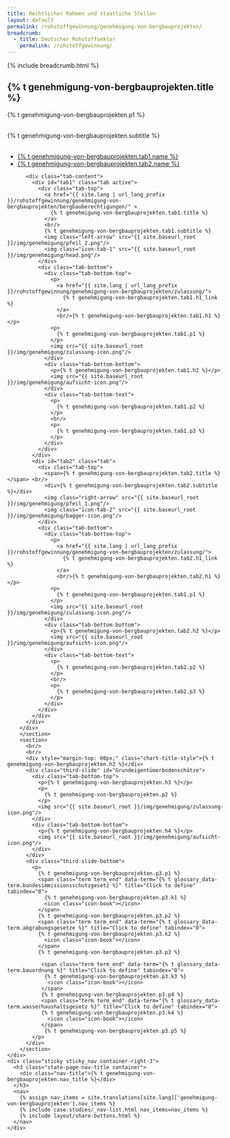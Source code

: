 ```yaml
---
title: Rechtlicher Rahmen und staatliche Stellen
layout: default
permalink: /rohstoffgewinnung/genehmigung-von-bergbauprojekten/
breadcrumb:
  - title: Deutscher Rohstoffsektor
    permalink: /rohstoffgewinnung/
---
```


<main class="container-page-wrapper layout-state-pages">
  <section class="container" style="position: relative;">
    {% include breadcrumb.html %}
    <h1 id="title">
      {% t genehmigung-von-bergbauprojekten.title %}
    </h1>
    <div class="container-left-9">
      <section id="intro" style="position: relative;">
        <p>
          {% t genehmigung-von-bergbauprojekten.p1 %}
        </p>
        <br/>
        <div class="chart-title-style">
          {% t genehmigung-von-bergbauprojekten.subtitle %}
        </div>
        <br/>
        <div class="tabs" id="Bergfreie">
          <ul class="tab-links">
            <li class="active"><a href="#tab1">{% t genehmigung-von-bergbauprojekten.tab1.name %}</a></li>
            <li><a href="#tab2">{% t genehmigung-von-bergbauprojekten.tab2.name %}</a></li>
          </ul>

          <div class="tab-content">
            <div id="tab1" class="tab active">
              <div class="tab-top">
                <a href="{{ site.lang | url_lang_prefix  }}/rohstoffgewinnung/genehmigung-von-bergbauprojekten/bergbauberechtigungen/" >
                  {% t genehmigung-von-bergbauprojekten.tab1.title %}
                </a>
                <br/>
                {% t genehmigung-von-bergbauprojekten.tab1.subtitle %}
                <img class="left-arrow" src="{{ site.baseurl_root }}/img/genehmigung/pfeil_2.png"/>
                <img class="icon-tab-1" src="{{ site.baseurl_root }}/img/genehmigung/head.png"/>
              </div>
              <div class="tab-bottom">
                <div class="tab-bottom-top">
                  <p>
                    <a href="{{ site.lang | url_lang_prefix  }}/rohstoffgewinnung/genehmigung-von-bergbauprojekten/zulassung/">
                      {% t genehmigung-von-bergbauprojekten.tab1.h1_link %}
                    </a>
                    <br/>{% t genehmigung-von-bergbauprojekten.tab1.h1 %}</p>
                  <p>
                    {% t genehmigung-von-bergbauprojekten.tab1.p1 %}
                  </p>
                  <img src="{{ site.baseurl_root }}/img/genehmigung/zulassung-icon.png"/>
                </div>
                <div class="tab-bottom-bottom">
                  <p>{% t genehmigung-von-bergbauprojekten.tab1.h2 %}</p>
                  <img src="{{ site.baseurl_root }}/img/genehmigung/aufsicht-icon.png"/>
                </div>
                <div class="tab-bottom-text">
                  <p>
                    {% t genehmigung-von-bergbauprojekten.tab1.p2 %}
                  </p>
                  <br/>
                  <p>
                    {% t genehmigung-von-bergbauprojekten.tab1.p3 %}
                  </p>
                </div>
              </div>
            </div>
            <div id="tab2" class="tab">
              <div class="tab-top">
                <span>{% t genehmigung-von-bergbauprojekten.tab2.title %}</span> <br/>
                <div>{% t genehmigung-von-bergbauprojekten.tab2.subtitle %}</div>
                <img class="right-arrow" src="{{ site.baseurl_root }}/img/genehmigung/pfeil_1.png"/>
                <img class="icon-tab-2" src="{{ site.baseurl_root }}/img/genehmigung/bagger-icon.png"/>
              </div>
              <div class="tab-bottom">
                <div class="tab-bottom-top">
                  <p>
                    <a href="{{ site.lang | url_lang_prefix  }}/rohstoffgewinnung/genehmigung-von-bergbauprojekten/zulassung/">
                      {% t genehmigung-von-bergbauprojekten.tab2.h1_link %}
                    </a>
                    <br/>{% t genehmigung-von-bergbauprojekten.tab2.h1 %}</p>
                  <p>
                    {% t genehmigung-von-bergbauprojekten.tab1.p1 %}
                  </p>
                  <img src="{{ site.baseurl_root }}/img/genehmigung/zulassung-icon.png"/>
                </div>
                <div class="tab-bottom-bottom">
                  <p>{% t genehmigung-von-bergbauprojekten.tab2.h2 %}</p>
                  <img src="{{ site.baseurl_root }}/img/genehmigung/aufsicht-icon.png"/>
                </div>
                <div class="tab-bottom-text">
                  <p>
                    {% t genehmigung-von-bergbauprojekten.tab2.p2 %}
                  </p>
                  <br/>
                  <p>
                    {% t genehmigung-von-bergbauprojekten.tab2.p3 %}
                  </p>
                </div>
              </div>
            </div>
          </div>
        </div>
        </section>
        <section>
          <br/>
          <br/>
          <div style="margin-top: 60px;" class="chart-title-style">{% t genehmigung-von-bergbauprojekten.h2 %}</div>
          <div class="third-slide" id="Grundeigentümerbodenschätze">
            <div class="tab-bottom-top">
              <p>{% t genehmigung-von-bergbauprojekten.h3 %}</p>
              <p>
                {% t genehmigung-von-bergbauprojekten.p2 %}
              </p>
              <img src="{{ site.baseurl_root }}/img/genehmigung/zulassung-icon.png"/>
            </div>
            <div class="tab-bottom-bottom">
              <p>{% t genehmigung-von-bergbauprojekten.h4 %}</p>
              <img src="{{ site.baseurl_root }}/img/genehmigung/aufsicht-icon.png"/>
            </div>
          </div>
          <div class="third-slide-bottom">
            <p>
              {% t genehmigung-von-bergbauprojekten.p3.p1 %}
              <span class="term term_end" data-term="{% t glossary_data-term.bundesimmissionsschutzgesetz %}" title="Click to define" tabindex="0">
                {% t genehmigung-von-bergbauprojekten.p3.k1 %}
                <icon class="icon-book"></icon>
              </span>
              {% t genehmigung-von-bergbauprojekten.p3.p2 %}
              <span class="term term_end" data-term="{% t glossary_data-term.abgrabungsgesetze %}" title="Click to define" tabindex="0">
              {% t genehmigung-von-bergbauprojekten.p3.k2 %}
                <icon class="icon-book"></icon>
              </span>
              {% t genehmigung-von-bergbauprojekten.p3.p3 %}

               <span class="term term_end" data-term="{% t glossary_data-term.bauordnung %}" title="Click to define" tabindex="0">
                {% t genehmigung-von-bergbauprojekten.p3.k3 %}
                 <icon class="icon-book"></icon>
               </span>
               {% t genehmigung-von-bergbauprojekten.p3.p4 %}
               <span class="term term_end" data-term="{% t glossary_data-term.wasserhaushaltsgesetz %}" title="Click to define" tabindex="0">
               {% t genehmigung-von-bergbauprojekten.p3.k4 %}
                 <icon class="icon-book"></icon>
               </span>
                {% t genehmigung-von-bergbauprojekten.p3.p5 %}
            </p>
          </div>
        </section>
    </div>
    <div class="sticky sticky_nav container-right-3">
      <h3 class="state-page-nav-title container">
        <div class="nav-title">{% t genehmigung-von-bergbauprojekten.nav_title %}</div>
      </h3>
      <nav>
        {% assign nav_items = site.translations[site.lang]['genehmigung-von-bergbauprojekten'].nav_items %}
        {% include case-studies/_nav-list.html nav_items=nav_items %}
        {% include layout/share-buttons.html %}
      </nav>
    </div>
  </section>
</main>

<script type="text/javascript" src="{{ site.baseurl_root }}/js/lib/static.min.js" charset="utf-8"></script>
<script>
jQuery(document).ready(function() {
    jQuery('.tabs .tab-links a').on('click', function(e)  {
        var currentAttrValue = jQuery(this).attr('href');

        // Show/Hide Tabs
        jQuery('.tabs ' + currentAttrValue).show().siblings().hide();

        // Change/remove current tab to active
        jQuery(this).parent('li').addClass('active').siblings().removeClass('active');

        e.preventDefault();
    });
});
</script>
